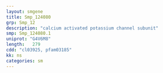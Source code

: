```yaml
---
layout: smgene
title: Smp_124080
grp: Smp_12
description: "calcium activated potassium channel subunit"
smp: Smp_124080.1
uniprot: "G4V6M8"
length:   279
cdd: "cl03925, pfam03185"
kk: ns
categories: sm
---
```

